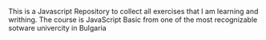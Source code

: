 This is a Javascript Repository to collect all exercises that I am learning and writhing. The course is JavaScript Basic from one of the most recognizable sotware univercity in Bulgaria
